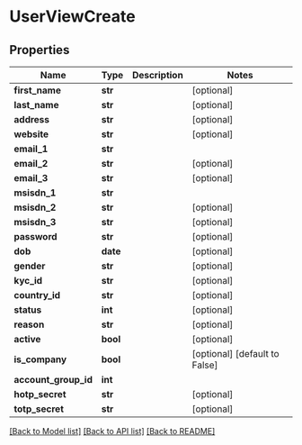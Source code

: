 # UserViewCreate

## Properties
Name | Type | Description | Notes
------------ | ------------- | ------------- | -------------
**first_name** | **str** |  | [optional] 
**last_name** | **str** |  | [optional] 
**address** | **str** |  | [optional] 
**website** | **str** |  | [optional] 
**email_1** | **str** |  | 
**email_2** | **str** |  | [optional] 
**email_3** | **str** |  | [optional] 
**msisdn_1** | **str** |  | 
**msisdn_2** | **str** |  | [optional] 
**msisdn_3** | **str** |  | [optional] 
**password** | **str** |  | [optional] 
**dob** | **date** |  | [optional] 
**gender** | **str** |  | [optional] 
**kyc_id** | **str** |  | [optional] 
**country_id** | **str** |  | [optional] 
**status** | **int** |  | [optional] 
**reason** | **str** |  | [optional] 
**active** | **bool** |  | [optional] 
**is_company** | **bool** |  | [optional] [default to False]
**account_group_id** | **int** |  | 
**hotp_secret** | **str** |  | [optional] 
**totp_secret** | **str** |  | [optional] 

[[Back to Model list]](../README.md#documentation-for-models) [[Back to API list]](../README.md#documentation-for-api-endpoints) [[Back to README]](../README.md)


